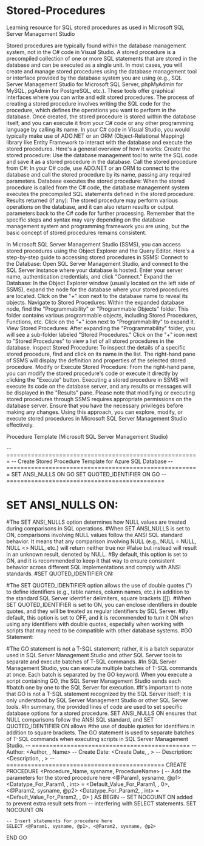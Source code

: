 # Stored-Procedures
Learning resource for SQL stored procedures as used in Microsoft SQL Server Management Studio



Stored procedures are typically found within the database management system, not in the C# code in Visual Studio. A stored procedure is a precompiled collection of one or more SQL statements that are stored in the database and can be executed as a single unit.
In most cases, you will create and manage stored procedures using the database management tool or interface provided by the database system you are using (e.g., SQL Server Management Studio for Microsoft SQL Server, phpMyAdmin for MySQL, pgAdmin for PostgreSQL, etc.). These tools offer graphical interfaces where you can write and edit stored procedures.
The process of creating a stored procedure involves writing the SQL code for the procedure, which defines the operations you want to perform in the database. Once created, the stored procedure is stored within the database itself, and you can execute it from your C# code or any other programming language by calling its name.
In your C# code in Visual Studio, you would typically make use of ADO.NET or an ORM (Object-Relational Mapping) library like Entity Framework to interact with the database and execute the stored procedures.
Here's a general overview of how it works:
Create the stored procedure: Use the database management tool to write the SQL code and save it as a stored procedure in the database.
Call the stored procedure from C#: In your C# code, use ADO.NET or an ORM to connect to the database and call the stored procedure by its name, passing any required parameters.
Database executes the stored procedure: When the stored procedure is called from the C# code, the database management system executes the precompiled SQL statements defined in the stored procedure.
Results returned (if any): The stored procedure may perform various operations on the database, and it can also return results or output parameters back to the C# code for further processing.
Remember that the specific steps and syntax may vary depending on the database management system and programming framework you are using, but the basic concept of stored procedures remains consistent.


In Microsoft SQL Server Management Studio (SSMS), you can access stored procedures using the Object Explorer and the Query Editor. Here's a step-by-step guide to accessing stored procedures in SSMS:
Connect to the Database: Open SQL Server Management Studio, and connect to the SQL Server instance where your database is hosted. Enter your server name, authentication credentials, and click "Connect."
Expand the Database: In the Object Explorer window (usually located on the left side of SSMS), expand the node for the database where your stored procedures are located. Click on the "+" icon next to the database name to reveal its objects.
Navigate to Stored Procedures: Within the expanded database node, find the "Programmability" or "Programmable Objects" folder. This folder contains various programmable objects, including Stored Procedures, Functions, etc. Click on the "+" icon next to "Programmability" to expand it.
View Stored Procedures: After expanding the "Programmability" folder, you will see a sub-folder labeled "Stored Procedures." Click on the "+" icon next to "Stored Procedures" to view a list of all stored procedures in the database.
Inspect Stored Procedure: To inspect the details of a specific stored procedure, find and click on its name in the list. The right-hand pane of SSMS will display the definition and properties of the selected stored procedure.
Modify or Execute Stored Procedure: From the right-hand pane, you can modify the stored procedure's code or execute it directly by clicking the "Execute" button. Executing a stored procedure in SSMS will execute its code on the database server, and any results or messages will be displayed in the "Results" pane.
Please note that modifying or executing stored procedures through SSMS requires appropriate permissions on the database server. Ensure that you have the necessary privileges before making any changes.
Using this approach, you can explore, modify, or execute stored procedures in Microsoft SQL Server Management Studio effectively.

Procedure Template (Microsoft SQL Server Management Studio)

-- =======================================================
-- Create Stored Procedure Template for Azure SQL Database
-- =======================================================
SET ANSI_NULLS ON
GO
SET QUOTED_IDENTIFIER ON
GO
-- =============================================
# SET ANSI_NULLS ON:

#The SET ANSI_NULLS option determines how NULL values are treated during comparisons in SQL operations.
#When SET ANSI_NULLS is set to ON, comparisons involving NULL values follow the ANSI SQL standard behavior. It means that any comparison involving NULL (e.g., NULL = NULL, NULL <> NULL, etc.) will return neither true nor #false but instead will result in an unknown result, denoted by NULL.
#By default, this option is set to ON, and it is recommended to keep it that way to ensure consistent behavior across different SQL implementations and comply with ANSI standards.
#SET QUOTED_IDENTIFIER ON:

#The SET QUOTED_IDENTIFIER option allows the use of double quotes (") to define identifiers (e.g., table names, column names, etc.) in addition to the standard SQL Server identifier delimiters, square brackets ([]).
#When SET QUOTED_IDENTIFIER is set to ON, you can enclose identifiers in double quotes, and they will be treated as regular identifiers by SQL Server.
#By default, this option is set to OFF, and it is recommended to turn it ON when using any identifiers with double quotes, especially when working with scripts that may need to be compatible with other database systems.
#GO Statement:

#The GO statement is not a T-SQL statement; rather, it is a batch separator used in SQL Server Management Studio and other SQL Server tools to separate and execute batches of T-SQL commands.
#In SQL Server Management Studio, you can execute multiple batches of T-SQL commands at once. Each batch is separated by the GO keyword. When you execute a script containing GO, the SQL Server Management Studio sends each #batch one by one to the SQL Server for execution.
#It's important to note that GO is not a T-SQL statement recognized by the SQL Server itself; it is only understood by SQL Server Management Studio or other SQL Server tools.
#In summary, the provided lines of code are used to set specific database options for a stored procedure. SET ANSI_NULLS ON ensures that NULL comparisons follow the ANSI SQL standard, and SET QUOTED_IDENTIFIER ON allows #the use of double quotes for identifiers in addition to square brackets. The GO statement is used to separate batches of T-SQL commands when executing scripts in SQL Server Management Studio.
-- =============================================
-- Author:      <Author, , Name>
-- Create Date: <Create Date, , >
-- Description: <Description, , >
-- =============================================
CREATE PROCEDURE <Procedure_Name, sysname, ProcedureName>
(
    -- Add the parameters for the stored procedure here
    <@Param1, sysname, @p1> <Datatype_For_Param1, , int> = <Default_Value_For_Param1, , 0>,
    <@Param2, sysname, @p2> <Datatype_For_Param2, , int> = <Default_Value_For_Param2, , 0>
)
AS
BEGIN
    -- SET NOCOUNT ON added to prevent extra result sets from
    -- interfering with SELECT statements.
    SET NOCOUNT ON

    -- Insert statements for procedure here
    SELECT <@Param1, sysname, @p1>, <@Param2, sysname, @p2>
END
GO



